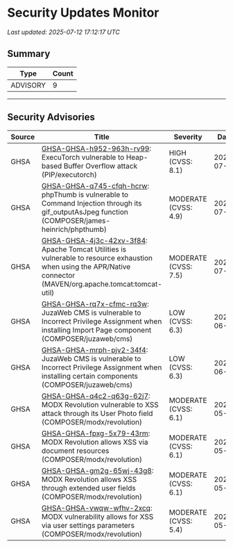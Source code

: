 # Security Updates Monitor

*Last updated: 2025-07-12 17:12:17 UTC*

## Summary
| Type | Count |
|------|-------|
| ADVISORY | 9 |

---

## Security Advisories

| Source | Title | Severity | Date |
|--------|-------|----------|------|
| GHSA | [GHSA-GHSA-h952-963h-rv99](https://github.com/advisories/GHSA-h952-963h-rv99): ExecuTorch vulnerable to Heap-based Buffer Overflow attack (PIP/executorch) | HIGH (CVSS: 8.1) | 2025-07-11 |
| GHSA | [GHSA-GHSA-q745-cfqh-hcrw](https://github.com/advisories/GHSA-q745-cfqh-hcrw): phpThumb is vulnerable to Command Injection through its gif_outputAsJpeg function (COMPOSER/james-heinrich/phpthumb) | MODERATE (CVSS: 4.9) | 2025-07-11 |
| GHSA | [GHSA-GHSA-4j3c-42xv-3f84](https://github.com/advisories/GHSA-4j3c-42xv-3f84): Apache Tomcat Utilities is vulnerable to resource exhaustion when using the APR/Native connector (MAVEN/org.apache.tomcat:tomcat-util) | MODERATE (CVSS: 7.5) | 2025-07-10 |
| GHSA | [GHSA-GHSA-rq7x-cfmc-rq3w](https://github.com/advisories/GHSA-rq7x-cfmc-rq3w): JuzaWeb CMS is vulnerable to Incorrect Privilege Assignment when installing Import Page component (COMPOSER/juzaweb/cms) | LOW (CVSS: 6.3) | 2025-06-27 |
| GHSA | [GHSA-GHSA-mrph-pjv2-34f4](https://github.com/advisories/GHSA-mrph-pjv2-34f4): JuzaWeb CMS is vulnerable to Incorrect Privilege Assignment when installing certain components (COMPOSER/juzaweb/cms) | LOW (CVSS: 6.3) | 2025-06-27 |
| GHSA | [GHSA-GHSA-q4c2-q63g-62j7](https://github.com/advisories/GHSA-q4c2-q63g-62j7): MODX Revolution vulnerable to XSS attack through its User Photo field (COMPOSER/modx/revolution) | MODERATE (CVSS: 6.1) | 2022-05-14 |
| GHSA | [GHSA-GHSA-fpxg-5x79-43rm](https://github.com/advisories/GHSA-fpxg-5x79-43rm): MODX Revolution allows XSS via document resources (COMPOSER/modx/revolution) | MODERATE (CVSS: 6.1) | 2022-05-14 |
| GHSA | [GHSA-GHSA-gm2g-65wj-43g8](https://github.com/advisories/GHSA-gm2g-65wj-43g8): MODX Revolution allows XSS through extended user fields (COMPOSER/modx/revolution) | MODERATE (CVSS: 6.1) | 2022-05-14 |
| GHSA | [GHSA-GHSA-vwqw-wfhv-2xcq](https://github.com/advisories/GHSA-vwqw-wfhv-2xcq): MODX vulnerability allows for XSS via user settings parameters (COMPOSER/modx/revolution) | MODERATE (CVSS: 5.4) | 2022-05-13 |


